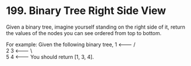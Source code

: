 # 199. Binary Tree Right Side View 

Given a binary tree, imagine yourself standing on the right side of it, return the values of the nodes you can see ordered from top to bottom.

For example:
Given the following binary tree,
   1            <---
 /   \
2     3         <---
 \     \
  5     4       <---
You should return [1, 3, 4].
